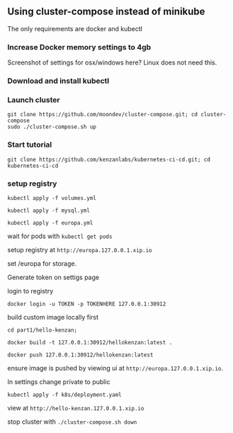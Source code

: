 ## Using cluster-compose instead of minikube

The only requirements are docker and kubectl

### Increase Docker memory settings to 4gb

Screenshot of settings for osx/windows here? Linux does not need this.

### Download and install kubectl

### Launch cluster

```
git clone https://github.com/moondev/cluster-compose.git; cd cluster-compose
sudo ./cluster-compose.sh up
```

### Start tutorial

```
git clone https://github.com/kenzanlabs/kubernetes-ci-cd.git; cd kubernetes-ci-cd
```

### setup registry

`kubectl apply -f volumes.yml`

`kubectl apply -f mysql.yml`

`kubectl apply -f europa.yml`

wait for pods with `kubectl get pods`

setup registry at `http://europa.127.0.0.1.xip.io`

set /europa for storage. 

Generate token on settigs page

login to registry

```
docker login -u TOKEN -p TOKENHERE 127.0.0.1:30912
```

build custom image locally first

`cd part1/hello-kenzan;`

`docker build -t 127.0.0.1:30912/hellokenzan:latest .`

`docker push 127.0.0.1:30912/hellokenzan:latest`

ensure image is pushed by viewing ui at `http://europa.127.0.0.1.xip.io`. 

In settings change private to public


`kubectl apply -f k8s/deployment.yaml`

view at `http://hello-kenzan.127.0.0.1.xip.io`

stop cluster with `./cluster-compose.sh down`